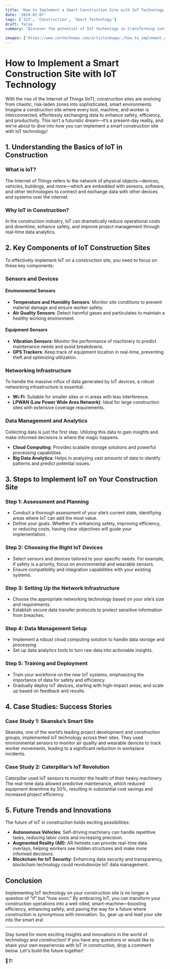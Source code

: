 ```yaml
---
title: 'How to Implement a Smart Construction Site with IoT Technology'
date: '2024-02-07'
tags: ['IoT', 'Construction', 'Smart Technology']
draft: false
summary: 'Discover the potential of IoT technology in transforming construction sites into smart hubs of innovation, safety, and efficiency.'

images: ['https://www.contechnews.com/articleimage/./how_to_implement_a_smart_construction_site_with_iot_technology.webp']
---
```


# How to Implement a Smart Construction Site with IoT Technology

With the rise of the Internet of Things (IoT), construction sites are evolving from chaotic, risk-laden zones into sophisticated, smart environments. Imagine a construction site where every tool, machine, and worker is interconnected, effortlessly exchanging data to enhance safety, efficiency, and productivity. This isn’t a futuristic dream—it’s a present-day reality, and we're about to dive into how you can implement a smart construction site with IoT technology!

## 1. Understanding the Basics of IoT in Construction

### What is IoT?

The Internet of Things refers to the network of physical objects—devices, vehicles, buildings, and more—which are embedded with sensors, software, and other technologies to connect and exchange data with other devices and systems over the internet.

### Why IoT in Construction?

In the construction industry, IoT can dramatically reduce operational costs and downtime, enhance safety, and improve project management through real-time data analytics.

## 2. Key Components of IoT Construction Sites

To effectively implement IoT on a construction site, you need to focus on these key components:

### Sensors and Devices

#### Environmental Sensors
- **Temperature and Humidity Sensors**: Monitor site conditions to prevent material damage and ensure worker safety.
- **Air Quality Sensors**: Detect harmful gases and particulates to maintain a healthy working environment.

#### Equipment Sensors
- **Vibration Sensors**: Monitor the performance of machinery to predict maintenance needs and avoid breakdowns.
- **GPS Trackers**: Keep track of equipment location in real-time, preventing theft and optimizing utilization.

### Networking Infrastructure

To handle the massive influx of data generated by IoT devices, a robust networking infrastructure is essential.
- **Wi-Fi**: Suitable for smaller sites or in areas with less interference.
- **LPWAN (Low Power Wide Area Network)**: Ideal for large construction sites with extensive coverage requirements.

### Data Management and Analytics

Collecting data is just the first step. Utilizing this data to gain insights and make informed decisions is where the magic happens.
- **Cloud Computing**: Provides scalable storage solutions and powerful processing capabilities.
- **Big Data Analytics**: Helps in analyzing vast amounts of data to identify patterns and predict potential issues.

## 3. Steps to Implement IoT on Your Construction Site

### Step 1: Assessment and Planning

- Conduct a thorough assessment of your site’s current state, identifying areas where IoT can add the most value.
- Define your goals. Whether it's enhancing safety, improving efficiency, or reducing costs, having clear objectives will guide your implementation.

### Step 2: Choosing the Right IoT Devices

- Select sensors and devices tailored to your specific needs. For example, if safety is a priority, focus on environmental and wearable sensors.
- Ensure compatibility and integration capabilities with your existing systems.

### Step 3: Setting Up the Network Infrastructure

- Choose the appropriate networking technology based on your site’s size and requirements.
- Establish secure data transfer protocols to protect sensitive information from breaches.

### Step 4: Data Management Setup

- Implement a robust cloud computing solution to handle data storage and processing.
- Set up data analytics tools to turn raw data into actionable insights.

### Step 5: Training and Deployment

- Train your workforce on the new IoT systems, emphasizing the importance of data for safety and efficiency.
- Gradually deploy IoT devices, starting with high-impact areas, and scale up based on feedback and results.

## 4. Case Studies: Success Stories

### Case Study 1: Skanska’s Smart Site

Skanska, one of the world’s leading project development and construction groups, implemented IoT technology across their sites. They used environmental sensors to monitor air quality and wearable devices to track worker movements, leading to a significant reduction in workplace incidents.

### Case Study 2: Caterpillar’s IoT Revolution

Caterpillar used IoT sensors to monitor the health of their heavy machinery. The real-time data allowed predictive maintenance, which reduced equipment downtime by 50%, resulting in substantial cost savings and increased project efficiency.

## 5. Future Trends and Innovations

The future of IoT in construction holds exciting possibilities:
- **Autonomous Vehicles**: Self-driving machinery can handle repetitive tasks, reducing labor costs and increasing precision.
- **Augmented Reality (AR)**: AR helmets can provide real-time data overlays, helping workers see hidden structures and make more informed decisions.
- **Blockchain for IoT Security**: Enhancing data security and transparency, blockchain technology could revolutionize IoT data management.

## Conclusion

Implementing IoT technology on your construction site is no longer a question of "if" but "how soon." By embracing IoT, you can transform your construction operations into a well-oiled, smart-machine—boosting efficiency, enhancing safety, and paving the way for a future where construction is synonymous with innovation. So, gear up and lead your site into the smart era!

---

Stay tuned for more exciting insights and innovations in the world of technology and construction! If you have any questions or would like to share your own experiences with IoT in construction, drop a comment below. Let's build the future together! 

🚀🏗️